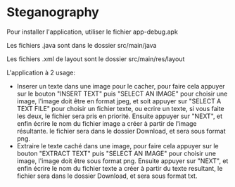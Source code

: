 # Steganography

Pour installer l'application, utiliser le fichier app-debug.apk

Les fichiers .java sont dans le dossier src/main/java

Les fichiers .xml de layout sont le dossier src/main/res/layout

L'application à 2 usage:

* Inserer un texte dans une image pour le cacher, pour faire cela appuyer sur le bouton "INSERT TEXT" puis "SELECT AN IMAGE" pour choisir une image, l'image doit être en format jpeg, et soit appuyer sur "SELECT A TEXT FILE" pour choisir un fichier texte, ou ecrire un texte, si vous faite les deux, le fichier sera pris en priorité. Ensuite appuyer sur "NEXT", et enfin écrire le nom du fichier image a créer à partir de l'image résultante. le fichier sera dans le dossier Download, et sera sous format png.
* Extraire le texte caché dans une image, pour faire cela appuyer sur le bouton "EXTRACT TEXT" puis "SELECT AN IMAGE" pour choisir une image, l'image doit être sous format png. Ensuite appuyer sur "NEXT", et enfin écrire le nom du fichier texte a créer à partir du texte resultant, le fichier sera dans le dossier Download, et sera sous format txt.
